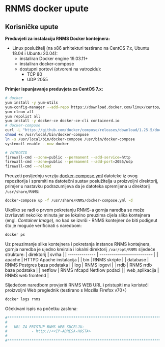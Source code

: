 # RNMS docker upute
## Korisničke upute
**Preduvjeti za instalaciju RNMS Docker kontejnera:**
- Linux poslužitelj (na x86 arhitekturi testirano na CentOS 7.x, Ubuntu 18.04 i Ubuntu 20.04):
  - instaliran Docker engine 19.03.11+
  - instaliran docker-compose 
  - dostupni portovi (otvoreni na vatrozidu):
    - TCP 80
    - UDP 2055

**Primjer ispunjavanje preduvjeta za CentOS 7.x:**
```bash
# docker
yum install -y yum-utils
yum-config-manager --add-repo https://download.docker.com/linux/centos/docker-ce.repo
yum clean all
yum repolist all
yum install -y docker-ce docker-ce-cli containerd.io
# docker-compose
curl -L "https://github.com/docker/compose/releases/download/1.25.5/docker-compose-$(uname -s)-$(uname -m)" -o /usr/local/bin/docker-compose
chmod +x /usr/local/bin/docker-compose
ln -s /usr/local/bin/docker-compose /usr/bin/docker-compose
systemctl enable --now docker
```

```bash
# VATROZID
firewall-cmd --zone=public --permanent --add-service=http
firewall-cmd --zone=public --permanent --add-port=2055/udp
firewall-cmd --reload
```

Preuzeti posljednju verziju [docker-compose.yml](./docker-compose.yml) datoteke iz ovog repozitorija i spremiti na datotečni sustav poslužitelja u proizvoljni direktorij, primjer u nastavku podrazumijeva da je datoteka spremljena u direktorij `/usr/share/RNMS`:
```bash
docker-compose up -f /usr/share/RNMS/docker-compose.yml -d 
```
Ukoliko se radi o prvom pokretanju RNMS-a gornja naredba se može izvršavati nekoliko minuta jer se lokalno preuzima cijela slika kontejnera (engl. *Container Image*), no kad se izvrši - RNMS kontejner će biti podignut što je moguće verificirati s naredbom:
```bash
docker ps
```
Uz preuzimanje slike kontejnera i pokretanja instance RNMS kontejnera, gornja naredba je ujedno kreirala i lokalni direktorij `/var/opt/RNMS` sljedeće strukture:
| direktorij     | svrha                       |
| -------------- | --------------------------- |
| apache         | HTTPD Apache instalacija    |
| bin            | RNMS skripte                |
| database       | RNMS Postgres baza podataka |
| log            | RNMS logovi                 |
| rrdb           | RNMS rrdb baze podataka     |
| netflow        | RNMS nfcapd Netflow podaci  |
| web_aplikacija | RNMS web frontend           |

Sljedećom naredbom provjeriti RNMS WEB URL i pristupiti mu koristeći proizvoljni Web preglednik (testirano s Mozilla Firefox v70+)
```bash
docker logs rnms
```
Očekivani ispis na početku zaslona:
```bash
#*************************************************************************
#
#   URL ZA PRISTUP RNMS WEB SUCELJU:
#           - http://<<IP-ADRESA-HOSTA>
#
#*************************************************************************
```
